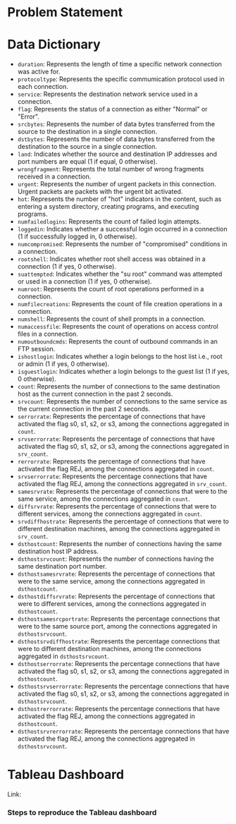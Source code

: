 # Problem Statement


# Data Dictionary
- `duration`: Represents the length of time a specific network connection was active for.
- `protocoltype`: Represents the specific commumication protocol used in each connection.
- `service`: Represents the destination network service used in a connection.
- `flag`: Represents the status of a connection as either "Normal" or "Error".
- `srcbytes`: Represents the number of data bytes transferred from the source to the destination in a single connection.
- `dstbytes`: Represents the number of data bytes transferred from the destination to the source in a single connection.
- `land`: Indicates whether the source and destination IP addresses and port numbers are equal (1 if equal, 0 otherwise).
- `wrongfragment`: Represents the total number of wrong fragments received in a connection.
- `urgent`: Represents the number of urgent packets in this connection. Urgent packets are packets with the urgent bit activated.
- `hot`: Represents the number of "hot" indicators in the content, such as entering a system directory, creating programs, and executing programs.
- `numfailedlogins`: Represents the count of failed login attempts.
- `loggedin`: Indicates whether a successful login occurred in a connection (1 if successfully logged in, 0 otherwise).
- `numcompromised`: Represents the number of "compromised" conditions in a connection.
- `rootshell`: Indicates whether root shell access was obtained in a connection (1 if yes, 0 otherwise).
- `suattempted`: Indicates whether the "su root" command was attempted or used in a connection (1 if yes, 0 otherwise).
- `numroot`: Represents the count of root operations performed in a connection.
- `numfilecreations`: Represents the count of file creation operations in a connection.
- `numshell`: Represents the count of shell prompts in a connection.
- `numaccessfile`: Represents the count of operations on access control files in a connection.
- `numoutboundcmds`: Represents the count of outbound commands in an FTP session.
- `ishostlogin`: Indicates whether a login belongs to the host list i.e., root or admin (1 if yes, 0 otherwise).
- `isguestlogin`: Indicates whether a login belongs to the guest list (1 if yes, 0 otherwise).
- `count`: Represents the number of connections to the same destination host as the current connection in the past 2 seconds.
- `srvcount`: Represents the number of connections to the same service as the current connection in the past 2 seconds.
- `serrorrate`: Represents the percentage of connections that have activated the flag s0, s1, s2, or s3, among the connections aggregated in `count`.
- `srvserrorrate`: Represents the percentage of connections that have activated the flag s0, s1, s2, or s3, among the connections aggregated in `srv_count`.
- `rerrorrate`: Represents the percentage of connections that have activated the flag REJ, among the connections aggregated in `count`.
- `srvserrorrate`: Represents the percentage connections that have activated the flag REJ, among the connections aggregated in `srv_count`.
- `samesrvrate`: Represents the percentage of connections that were to the same service, among the connections aggregated in `count`.
- `diffsrvrate`: Represents the percentage of connections that were to different services, among the connections aggregated in `count`.
- `srvdiffhostrate`: Represents the percentage of connections that were to different destination machines, among the connections aggregated in `srv_count`.
- `dsthostcount`: Represents the number of connections having the same destination host IP address.
- `dsthostsrvcount`: Represents the number of connections having the same destination port number.
- `dsthostsamesrvrate`: Represents the percentage of connections that were to the same service, among the connections aggregated in `dsthostcount`.
- `dsthostdiffsrvrate`: Represents the percentage of connections that were to different services, among the connections aggregated in `dsthostcount`.
- `dsthostsamesrcportrate`: Represents the percentage connections that were to the same source port, among the connections aggregated in `dsthostsrvcount`.
- `dsthostsrvdiffhostrate`: Represents the percentage connections that were to different destination machines, among the connections aggregated in `dsthostsrvcount`.
- `dsthostserrorrate`: Represents the percentage connections that have activated the flag s0, s1, s2, or s3, among the connections aggregated in `dsthostcount`.
- `dsthostsrvserrorrate`: Represents the percentage connections that have activated the flag s0, s1, s2, or s3, among the connections aggregated in `dsthostsrvcount`.
- `dsthostrerrorrate`: Represents the percentage connections that have activated the flag REJ, among the connections aggregated in `dsthostcount`.
- `dsthostsrvrerrorrate`: Represents the percentage connections that have activated the flag REJ, among the connections aggregated in `dsthostsrvcount`.


# Tableau Dashboard

Link: 

### Steps to reproduce the Tableau dashboard